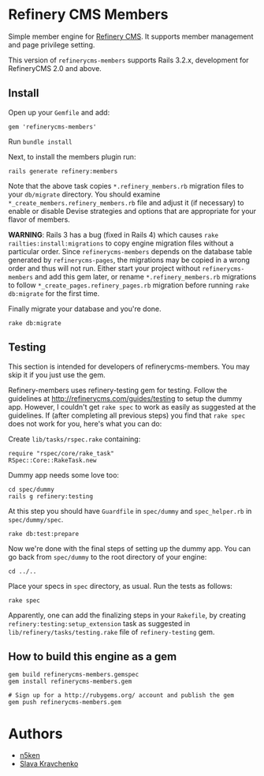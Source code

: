 # Refinery CMS Members

Simple member engine for [Refinery CMS](http://refinerycms.com). It supports member management and page privilege setting.

This version of `refinerycms-members` supports Rails 3.2.x, development for RefineryCMS 2.0 and above.

## Install

Open up your `Gemfile` and add:

    gem 'refinerycms-members'

Run `bundle install`

Next, to install the members plugin run:

    rails generate refinery:members

Note that the above task copies `*.refinery_members.rb` migration files to your `db/migrate` directory.
You should examine `*_create_members.refinery_members.rb` file and adjust it (if necessary)
to enable or disable Devise strategies and options that are appropriate for your flavor of members.

**WARNING**: Rails 3 has a bug (fixed in Rails 4) which causes `rake railties:install:migrations`
to copy engine migration files without a particular order. Since `refinerycms-members`
depends on the database table generated by `refinerycms-pages`, the migrations may be copied
in a wrong order and thus will not run. Either start your project without `refinerycms-members`
and add this gem later, or rename `*.refinery_members.rb` migrations to follow
`*_create_pages.refinery_pages.rb` migration before running `rake db:migrate` for the first time.

Finally migrate your database and you're done.

    rake db:migrate

## Testing

This section is intended for developers of refinerycms-members.
You may skip it if you just use the gem.

Refinery-members uses refinery-testing gem for testing.
Follow the guidelines at http://refinerycms.com/guides/testing to setup the dummy app.
However, I couldn't get `rake spec` to work as easily as suggested at the guidelines.
If (after completing all previous steps) you find that `rake spec` does not work for you,
here's what you can do:

Create `lib/tasks/rspec.rake` containing:

    require "rspec/core/rake_task"
    RSpec::Core::RakeTask.new

Dummy app needs some love too:

    cd spec/dummy
    rails g refinery:testing

At this step you should have `Guardfile` in `spec/dummy` and `spec_helper.rb` in `spec/dummy/spec`.

    rake db:test:prepare

Now we're done with the final steps of setting up the dummy app.
You can go back from `spec/dummy` to the root directory of your engine:

    cd ../..

Place your specs in `spec` directory, as usual. Run the tests as follows:

    rake spec

Apparently, one can add the finalizing steps in your `Rakefile`, by creating
`refinery:testing:setup_extension` task as suggested in `lib/refinery/tasks/testing.rake` file
of `refinery-testing` gem.

## How to build this engine as a gem

    gem build refinerycms-members.gemspec
    gem install refinerycms-members.gem
    
    # Sign up for a http://rubygems.org/ account and publish the gem
    gem push refinerycms-members.gem

# Authors

  - [n5ken](https://github.com/n5ken)
  - [Slava Kravchenko](https://github.com/cordawyn)
